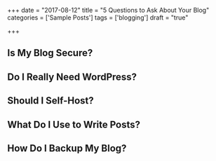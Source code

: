 +++
date = "2017-08-12"
title = "5 Questions to Ask About Your Blog"
categories = ['Sample Posts']
tags = ['blogging']
draft = "true"

+++

## Is My Blog Secure?

## Do I Really Need WordPress?

## Should I Self-Host?

## What Do I Use to Write Posts?

## How Do I Backup My Blog?
